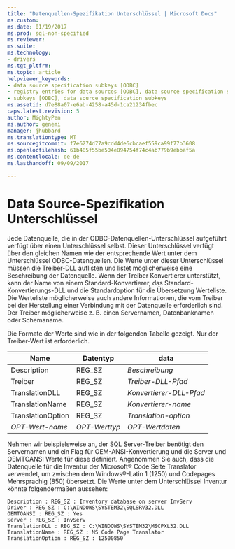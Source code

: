 ```yaml
---
title: "Datenquellen-Spezifikation Unterschlüssel | Microsoft Docs"
ms.custom: 
ms.date: 01/19/2017
ms.prod: sql-non-specified
ms.reviewer: 
ms.suite: 
ms.technology:
- drivers
ms.tgt_pltfrm: 
ms.topic: article
helpviewer_keywords:
- data source specification subkeys [ODBC]
- registry entries for data sources [ODBC], data source specification subkeys
- subkeys [ODBC], data source specification subkeys
ms.assetid: d7e88a07-e6ab-4258-a45d-1ca21234fbec
caps.latest.revision: 5
author: MightyPen
ms.author: genemi
manager: jhubbard
ms.translationtype: MT
ms.sourcegitcommit: f7e6274d77a9cdd4de6cbcaef559ca99f77b3608
ms.openlocfilehash: 61b485f55be504e894754f74c4ab779b9ebbaf5a
ms.contentlocale: de-de
ms.lasthandoff: 09/09/2017

---
```

# <a name="data-source-specification-subkeys"></a>Data Source-Spezifikation Unterschlüssel
Jede Datenquelle, die in der ODBC-Datenquellen-Unterschlüssel aufgeführt verfügt über einen Unterschlüssel selbst. Dieser Unterschlüssel verfügt über den gleichen Namen wie der entsprechende Wert unter dem Unterschlüssel ODBC-Datenquellen. Die Werte unter dieser Unterschlüssel müssen die Treiber-DLL auflisten und listet möglicherweise eine Beschreibung der Datenquelle. Wenn der Treiber Konvertierer unterstützt, kann der Name von einem Standard-Konvertierer, das Standard-Konvertierungs-DLL und die Standardoption für die Übersetzung Werteliste. Die Werteliste möglicherweise auch andere Informationen, die vom Treiber bei der Herstellung einer Verbindung mit der Datenquelle erforderlich sind. Der Treiber möglicherweise z. B. einen Servernamen, Datenbanknamen oder Schemaname.  
  
 Die Formate der Werte sind wie in der folgenden Tabelle gezeigt. Nur der Treiber-Wert ist erforderlich.  
  
|Name|Datentyp|data|  
|----------|---------------|----------|  
|Description|REG_SZ|*Beschreibung*|  
|Treiber|REG_SZ|*Treiber-DLL-Pfad*|  
|TranslationDLL|REG_SZ|*Konvertierer-DLL-Pfad*|  
|TranslationName|REG_SZ|*Konvertierer-name*|  
|TranslationOption|REG_SZ|*Translation-option*|  
|*OPT-Wert-name*|*OPT-Werttyp*|*OPT-Wertdaten*|  
  
 Nehmen wir beispielsweise an, der SQL Server-Treiber benötigt den Servernamen und ein Flag für OEM-ANSI-Konvertierung und die Server und OEMTOANSI Werte für diese definiert. Angenommen Sie auch, dass die Datenquelle für die Inventur der Microsoft® Code Seite Translator verwendet, um zwischen dem Windows®-Latin 1 (1250) und Codepages Mehrsprachig (850) übersetzt. Die Werte unter dem Unterschlüssel Inventur könnte folgendermaßen aussehen:  
  
```  
Description : REG_SZ : Inventory database on server InvServ  
Driver : REG_SZ : C:\WINDOWS\SYSTEM32\SQLSRV32.DLL  
OEMTOANSI : REG_SZ : Yes  
Server : REG_SZ : InvServ  
TranslationDLL : REG_SZ : C:\WINDOWS\SYSTEM32\MSCPXL32.DLL  
TranslationName : REG_SZ : MS Code Page Translator  
TranslationOption : REG_SZ : 12500850  
```
